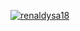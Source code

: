 [![renaldysa18](https://circleci.com/gh/renaldysa18/Sport_App.svg?style=svg)](https://circleci.com/gh/renaldysa18/Sport_App)
